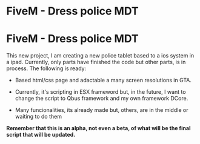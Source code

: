 # FiveM - Dress police MDT

# FiveM - Dress police MDT

This new project, I am creating a new police tablet based to a ios system in a ipad. Currently, only parts have finished the code but other parts, is in process. The following is ready:

- Based html/css page and adactable a many screen resolutions in GTA.

- Currently, it's scripting in ESX frameword but, in the future, I want to change the script to Qbus framework and my own framework DCore.

- Many funcionalities, its already made but, others, are in the middle or waiting to do them

**Remember that this is an alpha, not even a beta, of what will be the final script that will be updated.**

